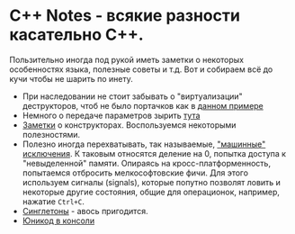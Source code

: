 # C++ Notes - всякие разности касательно C++.

Пользительно иногда под рукой иметь заметки о некоторых особенностях языка, полезные советы и т.д.
Вот и собираем всё до кучи чтобы не шарить по инету.

- При наследовании не стоит забывать о "виртуализации" деструкторов, чтоб не было портачков как в [данном примере](VirtualDestructors)
- Немного о передаче параметров зырить [тута](Parameters)
- [Заметки](constructors) о конструкторах. Воспользуемся некоторыми полезностями.
- Полезно иногда перехватывать, так называемые, ["машинные" исключения](exceptions). К таковым относятся деление на 0, попытка доступа к "невыделенной" памяти. Опираясь на кросс-платформенность, попытаемся отбросить мелкософтовские фичи. Для этого используем сигналы (signals), которые попутно позволят ловить и некоторые другие состояния, общие для операционок, например, нажатие `Ctrl+C`.
- [Синглетоны](singleton) - авось пригодится.
- [Юникод в консоли](console_unicode)

